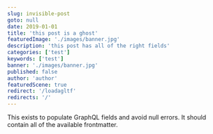 ```yaml
---
slug: invisible-post
goto: null
date: 2019-01-01
title: 'this post is a ghost'
featuredImage: './images/banner.jpg'
description: 'this post has all of the right fields'
categories: ['test']
keywords: ['test']
banner: './images/banner.jpg'
published: false
author: 'author'
featuredScene: true
redirect: '/loadagltf'
redirects: '/'
---
```


This exists to populate GraphQL fields and avoid null errors. It should contain all of the available frontmatter.
